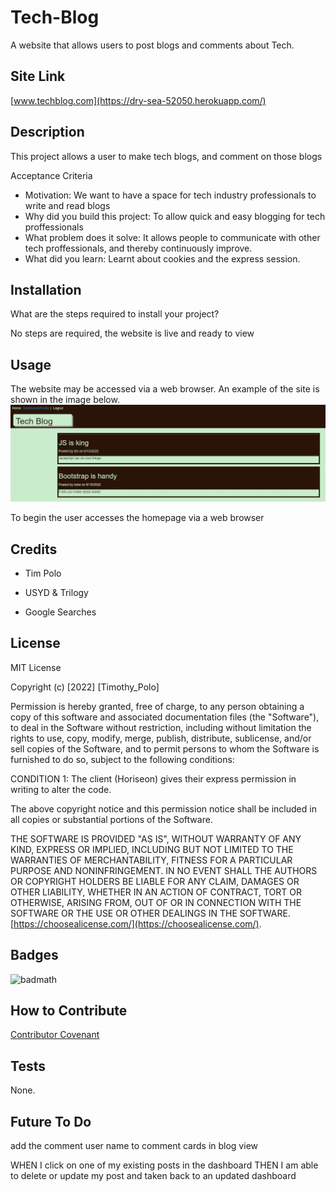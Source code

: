 # Tech-Blog

A website that allows users to post blogs and comments about Tech.


## Site Link

[www.techblog.com](https://dry-sea-52050.herokuapp.com/)

## Description

This project allows a user to make tech blogs, and comment on those blogs

Acceptance Criteria

- Motivation: 
We want to have a space for tech industry professionals to write and read blogs
- Why did you build this project: 
To allow quick and easy blogging for tech proffessionals
- What problem does it solve: 
It allows people to communicate with other tech proffessionals, and thereby continuously improve.
- What did you learn: 
Learnt about cookies and the express session.



## Installation

What are the steps required to install your project? 

No steps are required, the website is live and ready to view

## Usage

The website may be accessed via a web browser. 
An example of the site is shown in the image below.
![Example Site](public/images/website%20snip.JPG)

To begin the user accesses the homepage via a web browser
## Credits

- Tim Polo

- USYD & Trilogy

- Google Searches

## License

MIT License

Copyright (c) [2022] [Timothy_Polo]

Permission is hereby granted, free of charge, to any person obtaining a copy
of this software and associated documentation files (the "Software"), to deal
in the Software without restriction, including without limitation the rights
to use, copy, modify, merge, publish, distribute, sublicense, and/or sell
copies of the Software, and to permit persons to whom the Software is
furnished to do so, subject to the following conditions:

CONDITION 1: The client (Horiseon) gives their express permission in writing to alter the code.

The above copyright notice and this permission notice shall be included in all
copies or substantial portions of the Software.

THE SOFTWARE IS PROVIDED "AS IS", WITHOUT WARRANTY OF ANY KIND, EXPRESS OR
IMPLIED, INCLUDING BUT NOT LIMITED TO THE WARRANTIES OF MERCHANTABILITY,
FITNESS FOR A PARTICULAR PURPOSE AND NONINFRINGEMENT. IN NO EVENT SHALL THE
AUTHORS OR COPYRIGHT HOLDERS BE LIABLE FOR ANY CLAIM, DAMAGES OR OTHER
LIABILITY, WHETHER IN AN ACTION OF CONTRACT, TORT OR OTHERWISE, ARISING FROM,
OUT OF OR IN CONNECTION WITH THE SOFTWARE OR THE USE OR OTHER DEALINGS IN THE
SOFTWARE. [https://choosealicense.com/](https://choosealicense.com/).



## Badges

![badmath](https://img.shields.io/github/languages/top/lernantino/badmath)



## How to Contribute

[Contributor Covenant](https://www.contributor-covenant.org/) 

## Tests

None.

## Future To Do
add the comment user name to comment cards in blog view

WHEN I click on one of my existing posts in the dashboard
THEN I am able to delete or update my post and taken back to an updated dashboard

